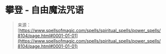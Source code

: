 <!--yml

分类: 未分类

日期: 2024年06月12日 18:43:21

-->

# 攀登 - 自由魔法咒语

> 来源：[https://www.spellsofmagic.com/spells/spiritual_spells/power_spells/8104/page.html#0001-01-01](https://www.spellsofmagic.com/spells/spiritual_spells/power_spells/8104/page.html#0001-01-01)
